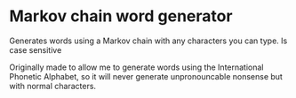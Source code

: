 # Markov chain word generator
 
Generates words using a Markov chain with any characters you can type. Is case sensitive

Originally made to allow me to generate words using the International Phonetic Alphabet, so it will never generate unpronouncable nonsense but with normal characters. 